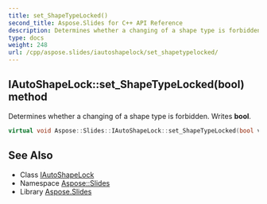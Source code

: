 ```yaml
---
title: set_ShapeTypeLocked()
second_title: Aspose.Slides for C++ API Reference
description: Determines whether a changing of a shape type is forbidden. Writes bool.
type: docs
weight: 248
url: /cpp/aspose.slides/iautoshapelock/set_shapetypelocked/
---
```

## IAutoShapeLock::set_ShapeTypeLocked(bool) method


Determines whether a changing of a shape type is forbidden. Writes **bool**.

```cpp
virtual void Aspose::Slides::IAutoShapeLock::set_ShapeTypeLocked(bool value)=0
```

## See Also

* Class [IAutoShapeLock](./)
* Namespace [Aspose::Slides](../)
* Library [Aspose.Slides](../../)
